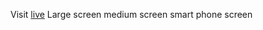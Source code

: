 Visit [live](https://simple-home-rubelamin.netlify.app)
Large screen
medium screen
smart phone screen
